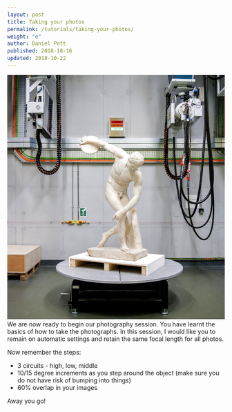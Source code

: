 ```yaml
---
layout: post
title: Taking your photos
permalink: /tutorials/taking-your-photos/
weight: "e"
author: Daniel Pett
published: 2018-10-16
updated: 2018-10-22
---
```

![The fabulous Hercules](/images/discob.jpg "Heracles in the MoCA")
We are now ready to begin our photography session. You have learnt the basics of how to take the photographs.
In this session, I would like you to remain on automatic settings and retain the same focal length for all photos.

Now remember the steps:

* 3 circuits - high, low, middle
* 10/15 degree increments as you step around the object (make sure you do not have risk of bumping into things)
* 60% overlap in your images

Away you go!
